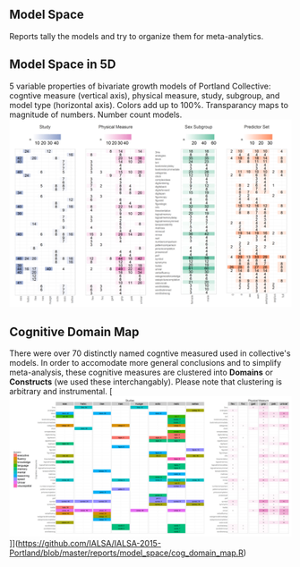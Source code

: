 Model Space
---
  Reports tally the models and try to organize them for meta-analytics. 

## Model Space in 5D
  5 variable properties of bivariate growth models of Portland Collective: cogntive measure (vertical axis), physical measure, study, subgroup, and model type (horizontal axis). Colors add up to 100%. Transparancy maps to magnitude of numbers. Number count models. 
 [![model space 5D](./figure_modelSpace5D/dashboard_tile_graph-1.png)](https://github.com/IALSA/IALSA-2015-Portland/blob/master/reports/model_space/scripts/tile_model_5D.R)

## Cognitive Domain Map
  There were over 70 distinctly named cogntive measured used in collective's models. In order to accomodate more general conclusions and to simplify meta-analysis, these cognitive measures are clustered into **Domains** or **Constructs** (we used these interchangably). Please note that clustering is arbitrary and instrumental. 
  [![Cog Domain Map](./figure_cog_domain_map/domain_map_phys_counts-1.png)]](https://github.com/IALSA/IALSA-2015-Portland/blob/master/reports/model_space/cog_domain_map.R)
